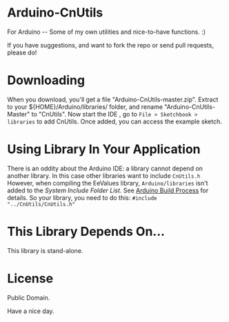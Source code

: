 # Arduino-CnUtils
For Arduino -- Some of my own utilities and nice-to-have functions.  :)

If you have suggestions, and want to fork the repo or send pull requests, please do!

# Downloading
When you download, you'll get a file "Arduino-CnUtils-master.zip".  Extract to your ${HOME}/Arduino/libraries/ folder, and rename  "Arduino-CnUtils-Master" to "CnUtils".  Now start the IDE , go to `File > Sketchbook > libraries` to add CnUtils.  Once added, you can access the example sketch.

# Using Library In Your Application
There is an oddity about the Arduino IDE: a library cannot depend on another library.  In this case other libraries want to include `CnUtils.h` However, when compiling the EeValues library, `Arduino/libraries` isn't added to the *System Include Folder List*.  See [Arduino Build Process](https://code.google.com/p/arduino/wiki/BuildProcess) for details.  So your library, you need to do this:
`#include "../CnUtils/CnUtils.h"`


# This Library Depends On...
This library is stand-alone.

# License
Public Domain.


Have a nice day.

